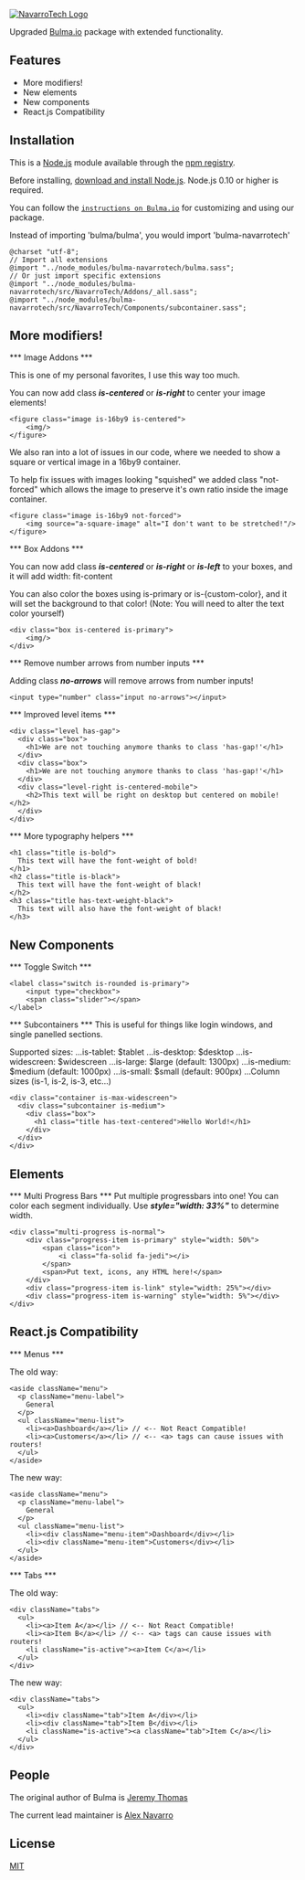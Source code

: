 [![NavarroTech Logo](http://www.navarrotech.net/logo.svg)](http://www.navarrotech.net/)

  Upgraded [Bulma.io](http://bulma.io) package with extended functionality.

## Features

  * More modifiers!
  * New elements
  * New components
  * React.js Compatibility

## Installation

This is a [Node.js](https://nodejs.org/en/) module available through the
[npm registry](https://www.npmjs.com/).

Before installing, [download and install Node.js](https://nodejs.org/en/download/).
Node.js 0.10 or higher is required.

You can follow the [`instructions on Bulma.io`](https://bulma.io/documentation/customize/with-node-sass/) for customizing and using our package.

Instead of importing 'bulma/bulma', you would import 'bulma-navarrotech'
```
@charset "utf-8";
// Import all extensions
@import "../node_modules/bulma-navarrotech/bulma.sass";
// Or just import specific extensions
@import "../node_modules/bulma-navarrotech/src/NavarroTech/Addons/_all.sass";
@import "../node_modules/bulma-navarrotech/src/NavarroTech/Components/subcontainer.sass";
```

## More modifiers!

*** Image Addons ***

This is one of my personal favorites, I use this way too much.

You can now add class ***is-centered*** or  ***is-right*** to center your image elements!

```
<figure class="image is-16by9 is-centered">
    <img/>
</figure>
```

We also ran into a lot of issues in our code, where we needed to show a square or vertical image in a 16by9 container.

To help fix issues with images looking "squished" we added class "not-forced" which allows the image to preserve it's own ratio inside the image container.

```
<figure class="image is-16by9 not-forced">
    <img source="a-square-image" alt="I don't want to be stretched!"/>
</figure>
```

*** Box Addons ***

You can now add class ***is-centered*** or  ***is-right*** or  ***is-left*** to your boxes, and it will add width: fit-content

You can also color the boxes using is-primary or is-{custom-color}, and it will set the background to that color!
(Note: You will need to alter the text color yourself)

```
<div class="box is-centered is-primary">
    <img/>
</div>
```

*** Remove number arrows from number inputs ***

Adding class ***no-arrows*** will remove arrows from number inputs!
```
<input type="number" class="input no-arrows"></input>
```

*** Improved level items ***

```
<div class="level has-gap">
  <div class="box">
    <h1>We are not touching anymore thanks to class 'has-gap!'</h1>
  </div>
  <div class="box">
    <h1>We are not touching anymore thanks to class 'has-gap!'</h1>
  </div>
  <div class="level-right is-centered-mobile">
    <h2>This text will be right on desktop but centered on mobile!</h2>
  </div>
</div>
```

*** More typography helpers ***
```
<h1 class="title is-bold">
  This text will have the font-weight of bold!
</h1>
<h2 class="title is-black">
  This text will have the font-weight of black!
</h2>
<h3 class="title has-text-weight-black">
  This text will also have the font-weight of black!
</h3>
```

## New Components

*** Toggle Switch ***
```
<label class="switch is-rounded is-primary">
    <input type="checkbox">
    <span class="slider"></span>
</label>
```

*** Subcontainers ***
This is useful for things like login windows, and single panelled sections.

Supported sizes:
...is-tablet: $tablet
...is-desktop: $desktop
...is-widescreen: $widescreen
...is-large: $large (default: 1300px)
...is-medium: $medium (default: 1000px)
...is-small: $small (default: 900px)
...Column sizes (is-1, is-2, is-3, etc...)

```
<div class="container is-max-widescreen">
  <div class="subcontainer is-medium">
    <div class="box">
      <h1 class="title has-text-centered">Hello World!</h1>
    </div>
  </div>
</div>
```

## Elements

*** Multi Progress Bars ***
Put multiple progressbars into one!
You can color each segment individually. Use ***style="width: 33%"*** to determine width.
```
<div class="multi-progress is-normal">
    <div class="progress-item is-primary" style="width: 50%">
        <span class="icon">
            <i class="fa-solid fa-jedi"></i>
        </span>
        <span>Put text, icons, any HTML here!</span>
    </div>
    <div class="progress-item is-link" style="width: 25%"></div>
    <div class="progress-item is-warning" style="width: 5%"></div>
</div>
```

## React.js Compatibility
*** Menus ***

The old way:
```
<aside className="menu">
  <p className="menu-label">
    General
  </p>
  <ul className="menu-list">
    <li><a>Dashboard</a></li> // <-- Not React Compatible!
    <li><a>Customers</a></li> // <-- <a> tags can cause issues with routers!
  </ul>
</aside>
```
The new way:
```
<aside className="menu">
  <p className="menu-label">
    General
  </p>
  <ul className="menu-list">
    <li><div className="menu-item">Dashboard</div></li>
    <li><div className="menu-item">Customers</div></li>
  </ul>
</aside>
```

*** Tabs ***

The old way:
```
<div className="tabs">
  <ul>
    <li><a>Item A</a></li> // <-- Not React Compatible!
    <li><a>Item B</a></li> // <-- <a> tags can cause issues with routers!
    <li className="is-active"><a>Item C</a></li>
  </ul>
</div>
```
The new way:
```
<div className="tabs">
  <ul>
    <li><div className="tab">Item A</div></li>
    <li><div className="tab">Item B</div></li>
    <li className="is-active"><a className="tab">Item C</a></li>
  </ul>
</div>
```

## People

The original author of Bulma is [Jeremy Thomas](https://jgthms.com/)

The current lead maintainer is [Alex Navarro](https://www.navarrocity.com/about)

## License

  [MIT](LICENSE)